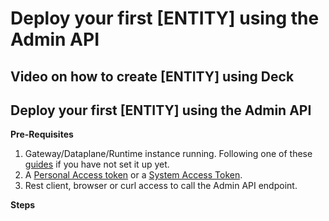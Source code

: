 # Deploy your first [ENTITY] using the Admin API

## Video on how to create [ENTITY] using Deck

<!--
[![Adding new [ENTITY] using the Admin API](./images/)](https://youtu.be/ "Adding new [ENTITY] using the Admin API")
-->

## Deploy your first [ENTITY] using the Admin API

**Pre-Requisites**

1. Gateway/Dataplane/Runtime instance running. Following one of these [guides](../install/) if you have not set it up yet.
2. A [Personal Access token](../deck/create-deck-token-konnect/personal-access-token/) or a [System Access Token](../deck/create-deck-token-konnect/system-access-token/). 
3. Rest client, browser or curl access to call the Admin API endpoint. 


**Steps**